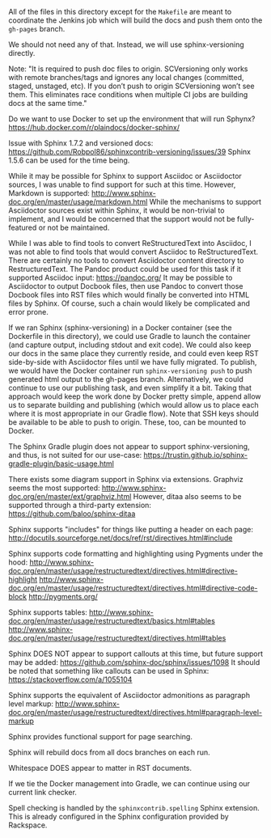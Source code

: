 All of the files in this directory except for the `Makefile`
are meant to coordinate the Jenkins job
which will build the docs and push them onto the `gh-pages` branch.

We should not need any of that.
Instead, we will use sphinx-versioning directly.

Note:
"It is required to push doc files to origin.
SCVersioning only works with remote branches/tags and ignores any local changes
(committed, staged, unstaged, etc).
If you don’t push to origin SCVersioning won’t see them.
This eliminates race conditions when multiple CI jobs are building docs at the
same time."

Do we want to use Docker to set up the environment that will run Sphynx?
https://hub.docker.com/r/plaindocs/docker-sphinx/

Issue with Sphinx 1.7.2 and versioned docs:
https://github.com/Robpol86/sphinxcontrib-versioning/issues/39
Sphinx 1.5.6 can be used for the time being.

While it may be possible for Sphinx to support Asciidoc or Asciidoctor sources,
I was unable to find support for such at this time.
However, Markdown is supported:
http://www.sphinx-doc.org/en/master/usage/markdown.html
While the mechanisms to support Asciidoctor sources exist within Sphinx, it
would be non-trivial to implement, and I would be concerned that the support
would not be fully-featured or not be maintained.

While I was able to find tools to convert ReStructuredText into Asciidoc, I
was not able to find tools that would convert Asciidoc to ReStructuredText.
There are certainly no tools to convert Asciidoctor content directory to
RestructuredText.
The Pandoc product could be used for this task if it supported Asciidoc input:
https://pandoc.org/
It may be possible to Asciidoctor to output Docbook files, then use Pandoc to
convert those Docbook files into RST files which would finally be converted
into HTML files by Sphinx. Of course, such a chain would likely be complicated
and error prone.

If we ran Sphinx (sphinx-versioning) in a Docker container (see the Dockerfile
in this directory), we could use Gradle to launch the container (and capture
output, including stdout and exit code).
We could also keep our docs in the same place they currently reside, and could
even keep RST side-by-side with Asciidoctor files until we have fully migrated.
To publish, we would have the Docker container run `sphinx-versioning push`
to push generated html output to the gh-pages branch.
Alternatively, we could continue to use our publishing task, and even simplify
it a bit.
Taking that approach would keep the work done by Docker pretty simple, append
allow us to separate building and publishing (which would allow us to place
  each where it is most appropriate in our Gradle flow).
Note that SSH keys should be available to be able to push to origin.
These, too, can be mounted to Docker.

The Sphinx Gradle plugin does not appear to support sphinx-versioning, and thus,
is not suited for our use-case:
https://trustin.github.io/sphinx-gradle-plugin/basic-usage.html

There exists some diagram support in Sphinx via extensions.
Graphviz seems the most supported:
http://www.sphinx-doc.org/en/master/ext/graphviz.html
However, ditaa also seems to be supported through a third-party extension:
https://github.com/baloo/sphinx-ditaa

Sphinx supports "includes" for things like putting a header on each page:
http://docutils.sourceforge.net/docs/ref/rst/directives.html#include

Sphinx supports code formatting and highlighting using Pygments under the hood:
http://www.sphinx-doc.org/en/master/usage/restructuredtext/directives.html#directive-highlight
http://www.sphinx-doc.org/en/master/usage/restructuredtext/directives.html#directive-code-block
http://pygments.org/

Sphinx supports tables:
http://www.sphinx-doc.org/en/master/usage/restructuredtext/basics.html#tables
http://www.sphinx-doc.org/en/master/usage/restructuredtext/directives.html#tables

Sphinx DOES NOT appear to support callouts at this time, but future support
may be added:
https://github.com/sphinx-doc/sphinx/issues/1098
It should be noted that something like callouts can be used in Sphinx:
https://stackoverflow.com/a/1055104

Sphinx supports the equivalent of Asciidoctor admonitions as paragraph level markup:
http://www.sphinx-doc.org/en/master/usage/restructuredtext/directives.html#paragraph-level-markup

Sphinx provides functional support for page searching.

Sphinx will rebuild docs from all docs branches on each run.

Whitespace DOES appear to matter in RST documents.

If we tie the Docker management into Gradle, we can continue using our current
link checker.

Spell checking is handled by the `sphinxcontrib.spelling` Sphinx extension.
This is already configured in the Sphinx configuration provided by Rackspace.
